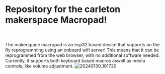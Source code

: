 # Repository for the carleton makerspace Macropad! <br><br>
The makerspace macropad is an esp32 based device that supports on the fly reprogramming using an onboard wifi server! This means that it can be reprogrammed from the web browser, with no additional software needed. Currently, it supports both keyboard based macros aswell as media controls, like volume adjustment. 
![20240130_101720](https://github.com/Marshall-J2698/Makerpad/assets/144924070/83a9be05-4a15-42b1-bef0-ea1548a44593)
